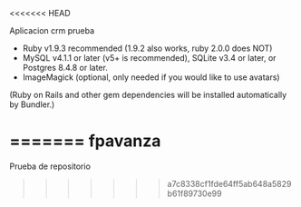 <<<<<<< HEAD

Aplicacion crm prueba

* Ruby v1.9.3 recommended (1.9.2 also works, ruby 2.0.0 does NOT)
* MySQL v4.1.1 or later (v5+ is recommended), SQLite v3.4 or later, or Postgres 8.4.8 or later.
* ImageMagick (optional, only needed if you would like to use avatars)

(Ruby on Rails and other gem dependencies will be installed automatically by Bundler.)

=======
fpavanza
========

Prueba de repositorio
>>>>>>> a7c8338cf1fde64ff5ab648a5829b61f89730e99
